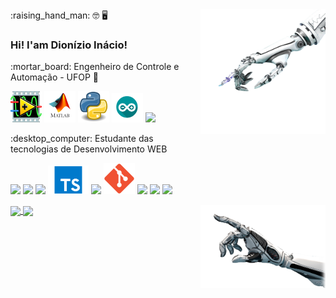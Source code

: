 
<img align="right" src="https://github.com/Dionizioji/dionizioji/blob/main/UPHAND.png?raw=true" width=200px/>
:raising_hand_man: 🤓 🖥️ 
<h3>Hi! I'am Dionízio Inácio!</h3>
<p>:mortar_board: Engenheiro de Controle e Automação - UFOP 🤖<p/>

<p><img src="https://github.com/Dionizioji/dionizioji/blob/main/LABVIEW.png?raw=true" width=50px/>
<img src="https://github.com/Dionizioji/dionizioji/blob/main/MATLAB.png?raw=true" width=50px/>
<img src="https://github.com/Dionizioji/dionizioji/blob/main/PYTHON.png?raw=true" width=50px/>
<img src="https://github.com/Dionizioji/dionizioji/blob/main/ARDUINO.png?raw=true" width=50px/>
<img src="https://img.shields.io/badge/C%2B%2B-00599C?style=for-the-badge&logo=c%2B%2B&logoColor=white" width=100px/><p/>

<p>:desktop_computer: Estudante das tecnologias de Desenvolvimento WEB<p/> 

<p><img src="https://img.shields.io/badge/CSS3-1572B6?style=for-the-badge&logo=css3&logoColor=white" width=100px/>
<img src="https://img.shields.io/badge/JavaScript-323330?style=for-the-badge&logo=javascript&logoColor=F7DF1E" width=150px/>
<img src="https://img.shields.io/badge/HTML5-E34F26?style=for-the-badge&logo=html5&logoColor=white" width=100px/>
<img src="https://github.com/Dionizioji/dionizioji/blob/main/TYPESCRIPT.png?raw=true" width=65px/>
<img src="https://img.shields.io/badge/React-20232A?style=for-the-badge&logo=react&logoColor=61DAFB" width=100px/>
<img src="https://github.com/Dionizioji/dionizioji/blob/main/GIT.png?raw=true" width=50px/>
<img src="https://img.shields.io/badge/Node.js-339933?style=for-the-badge&logo=nodedotjs&logoColor=white" width=100px/>
<img src="https://img.shields.io/badge/Sass-CC6699?style=for-the-badge&logo=sass&logoColor=white" width=100px/>
<img src="https://img.shields.io/badge/MySQL-005C84?style=for-the-badge&logo=mysql&logoColor=white" width=100px/></p>

<a href="https://github.com/anuraghazra/github-readme-stats">
  <img align="center" src="https://github-readme-stats.vercel.app/api?username=dionizioji&show_icons=true&theme=dracula" />
</a>
<a href="https://github.com/anuraghazra/convoychat">
  <img align="center" src="https://github-readme-stats.vercel.app/api/top-langs/?username=dionizioji&hide=PowerShell&layout=compact&theme=dracula" />
</a>
<img align="right" src="https://github.com/Dionizioji/dionizioji/blob/main/DOWNHAND.png?raw=true" width=200px/>
